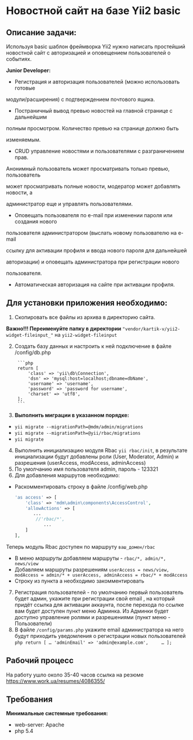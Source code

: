 Новостной сайт на базе Yii2 basic
=================================

**Описание задачи:**
--------------------
Используя basic шаблон фреймворка Yii2 нужно написать простейший новостной сайт
с авторизацией и оповещением пользователей о событиях.

**Junior Developer:**

- Регистрация и авторизация пользователей (можно использовать готовые

модули/расширения) с подтверждением почтового ящика.

- Постраничный вывод превью новостей на главной странице с дальнейшим

полным просмотром. Количество превью на странице должно быть

изменяемым.

- CRUD управление новостями и пользователями с разграничением прав.

Анонимный пользователь может просматривать только превью, пользователь

может просматривать полные новости, модератор может добавлять новости, а

администратор еще и управлять пользователями.

- Оповещать пользователя по e-mail при изменении пароля или создания нового

пользователя администратором (выслать новому пользователю на e-mail

ссылку для активации профиля и ввода нового пароля для дальнейшей

авторизации) и оповещать администратора при регистрации нового

пользователя.

- Автоматическая авторизация на сайте при активации профиля.


**Для установки приложения необходимо:**
----------------------------------------

1. Скопировать все файлы из архива в директорию сайта.

**Важно!!! Переименуйте папку в директории** ```"vendor/kartik-v/yii2-widget-fileinput_"``` на
```yii2-widget-fileinput```

2. Создать базу данных и настроить к ней подключение в файле /config/db.php

        ```php
        return [
            'class' => 'yii\db\Connection',
            'dsn' => 'mysql:host=localhost;dbname=dbName',
            'username' => 'username',
            'password' => 'password for username',
            'charset' => 'utf8',    
        ];
        ```
3. **Выполнить миграции в указанном порядке:**
- ```yii migrate --migrationPath=@mdm/admin/migrations```
- ```yii migrate --migrationPath=@yii/rbac/migrations```
- ```yii migrate``` 
4.	Выполнить инициализацию модуля Rbac ```yii rbac/init```, в результате инициализации будут добавлены роли (User, Moderator, Admin) и разрешения (userAccess, modAccess, adminAccess)
5.	По умолчанию имя пользователя admin, пароль - 123321 
6.	Для добавления маршрутов необходимо:
- Раскомментировать строку в файле /config/web.php

    ```php
    'as access' => [
        'class' => 'mdm\admin\components\AccessControl',
        'allowActions' => [
           ...
            //'rbac/*',
               ...
        ]
    ],
    ```
 Теперь модуль Rbac доступен по маршруту ```ваш_домен/rbac```
- В меню *маршруты* добавляем маршруты - ```rbac/*, admin/*, news/view```
- Добавляем маршруты разрешениям ```userAccess = news/view,
	modAccess = admin/* + userAccess, adminAccess = rbac/* + modAccess```
- Строку из пункта а необходимо закомментировать 
7.	Регистрация пользователей - по умолчанию первый пользователь будет админ, укажите при регистрации свой email , на который придёт ссылка для активации аккаунта, после перехода по ссылке вам будет доступен пункт меню Админка. 
Из Админки будет доступно управление ролями и разрешениями (пункт меню - Пользователи)
8.	В файле ```/config/params.php``` укажите email администратора на него будут приходить уведомления о регистрации новых пользователей
        ```php
        return [
               …
            'adminEmail' => 'admin@example.com',    
             …
        ];
        ```
        
   
Рабочий процесс
--------
На работу ушло около 35-40 часов
ссылка на резюме https://www.work.ua/resumes/4086355/

Требования
------------

**Минимальные системные требования:**
- web-server: Apache
- php 5.4

